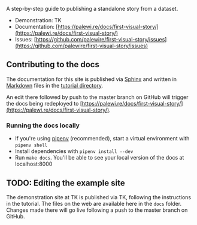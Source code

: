 A step-by-step guide to publishing a standalone story from a dataset.

- Demonstration: TK
- Documentation: [https://palewi.re/docs/first-visual-story/](https://palewi.re/docs/first-visual-story/)
- Issues: [https://github.com/palewire/first-visual-story/issues](https://github.com/palewire/first-visual-story/issues)

## Contributing to the docs

The documentation for this site is published via [Sphinx](https://www.sphinx-doc.org/en/master/) and written in [Markdown](https://www.markdownguide.org/) files in the [tutorial directory](/tutorial/).

An edit there followed by push to the master branch on GitHub will trigger the docs being redeployed to [https://palewi.re/docs/first-visual-story/](https://palewi.re/docs/first-visual-story/).

### Running the docs locally

- If you're using [pipenv](https://pipenv.pypa.io/en/latest/) (recommended), start a virtual environment with `pipenv shell`
- Install dependencies with `pipenv install --dev`
- Run `make docs`. You'll be able to see your local version of the docs at localhost:8000

## TODO: Editing the example site

The demonstration site at TK is published via TK, following the instructions in the tutorial. The files on the web are available here in the `docs` folder. Changes made there will go live following a push to the master branch on GitHub.
